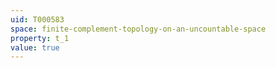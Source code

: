```yaml
---
uid: T000583
space: finite-complement-topology-on-an-uncountable-space
property: t_1
value: true
---
```

